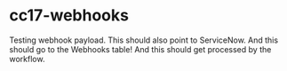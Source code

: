 # cc17-webhooks
Testing webhook payload. This should also point to ServiceNow. And this should go to the Webhooks table! And this should get processed by the workflow.

